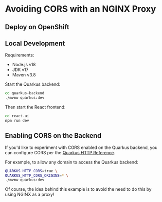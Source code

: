 # Avoiding CORS with an NGINX Proxy

## Deploy on OpenShift



## Local Development

Requirements:

* Node.js v18
* JDK v17
* Maven v3.8

Start the Quarkus backend:

```bash
cd quarkus-backend
./mvnw quarkus:dev
```

Then start the React frontend:

```bash
cd react-ui
npm run dev

```

## Enabling CORS on the Backend

If you'd like to experiment with CORS enabled on the Quarkus backend, you can configure CORS per the [Quarkus HTTP Reference](https://quarkus.io/guides/http-reference).

For example, to allow any domain to access the Quarkus backend:

```bash
QUARKUS_HTTP_CORS=true \
QUARKUS_HTTP_CORS_ORIGINS=* \
./mvnw quarkus:dev
```

Of course, the idea behind this example is to avoid the need to do this by using
NGINX as a proxy!